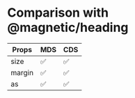 # Comparison with @magnetic/heading

| Props  | MDS | CDS |
| ------ | --- | --- |
| size   | ✅  | ✅  |
| margin | ✅  | ✅  |
| as     | ✅  | ✅  |
